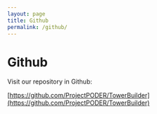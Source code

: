 ```yaml
---
layout: page
title: Github
permalink: /github/
---
```


# Github

Visit our repository in Github:

[https://github.com/ProjectPODER/TowerBuilder](https://github.com/ProjectPODER/TowerBuilder)
